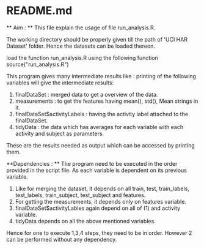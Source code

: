 README.md
==========================================================================================================
 ** Aim :  ** This file explain the usage of file run_analysis.R. 

The working directory should be properly given till the path of 'UCI HAR Dataset' folder. Hence the datasets can be loaded thereon.

load the function run_analysis.R using the following function
source("run_analysis.R")

This program gives many intermediate results like :
printing of the following variables will give the intermediate results:
1) finalDataSet : merged data to get a overview of the data.
2) measurements : to get the features having mean(), std(), Mean strings in it.
3) finalDataSet$activityLabels : having the activity label attached to the finalDataSet.
4) tidyData : the data which has averages for each variable with each activity and subject as parameters.

These are the results needed as output which can be accessed by printing them.

**Dependencies : **
The program need to be executed in the order provided in the script file. As each variable is dependent on its previous variable.
1) Like for merging the dataset, it depends on all train, test, train_labels, test_labels, train_subject, test_subject and features.
2) For getting the measurements, it depends only on features variable.
3) finalDataSet$activityLables again depend on all of (1) and activity variable.
4) tidyData depends on all the above mentioned variables.

Hence for one to execute 1,3,4 steps, they need to be in order. However 2 can be performed without any dependency.

